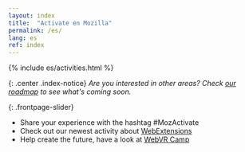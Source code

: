 ```yaml
---
layout: index
title:  "Activate en Mozilla"
permalink: /es/
lang: es
ref: index
---
```


{% include es/activities.html %}

{: .center .index-notice}
_Are you interested in other areas? Check [our roadmap](/es/roadmap/) to see what's coming soon._

{: .frontpage-slider}
* <span>Share your experience with the hashtag #MozActivate</span>
* <span>Check out our newest activity about <a href="/webextensions/">WebExtensions</a></span>
* <span>Help create the future, have a look at <a href="/webvr-camp/">WebVR Camp</a></span>
